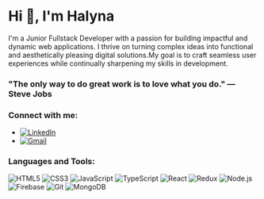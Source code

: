 # Hi 👋, I'm Halyna

I'm a Junior Fullstack Developer with a passion for building impactful and dynamic web applications. I thrive on turning complex ideas into functional and aesthetically pleasing digital solutions.My goal is to craft seamless user experiences while continually sharpening my skills in development. 

### "The only way to do great work is to love what you do." — Steve Jobs

### Connect with me:
- [![LinkedIn](https://img.shields.io/badge/-LinkedIn-blue)](https://www.linkedin.com/in/halyna-marchenko)
- [![Gmail](https://img.shields.io/badge/-Gmail-red)](mailto:marchenkohalyna888@gmail.com)

### Languages and Tools:

![HTML5](https://img.shields.io/badge/-HTML5-E34F26?logo=html5&logoColor=white)
![CSS3](https://img.shields.io/badge/-CSS3-1572B6?logo=css3)
![JavaScript](https://img.shields.io/badge/-JavaScript-F7DF1E?logo=javascript&logoColor=black)
![TypeScript](https://img.shields.io/badge/-TypeScript-007ACC?logo=typescript)
![React](https://img.shields.io/badge/-React-61DAFB?logo=react)
![Redux](https://img.shields.io/badge/-Redux-764ABC?logo=redux)
![Node.js](https://img.shields.io/badge/-Node.js-339933?logo=node.js)
![Firebase](https://img.shields.io/badge/-Firebase-FFCA28?logo=firebase)
![Git](https://img.shields.io/badge/-Git-F05032?logo=git)
![MongoDB](https://img.shields.io/badge/-MongoDB-47A248?logo=mongodb)

